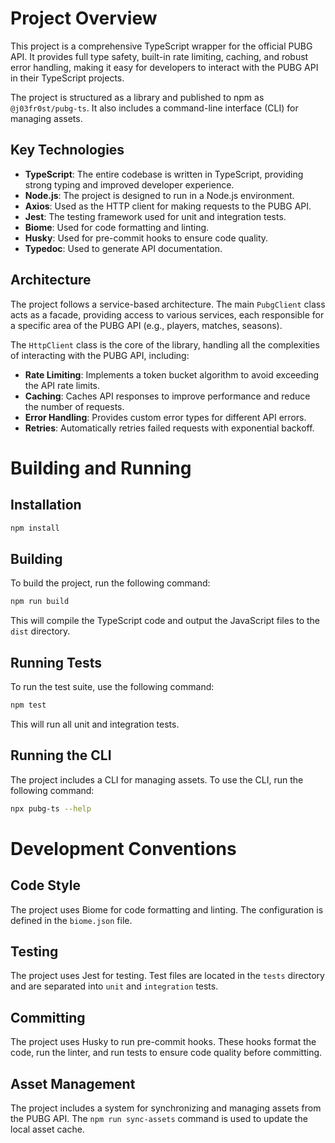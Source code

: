 # Project Overview

This project is a comprehensive TypeScript wrapper for the official PUBG API. It provides full type safety, built-in rate limiting, caching, and robust error handling, making it easy for developers to interact with the PUBG API in their TypeScript projects.

The project is structured as a library and published to npm as `@j03fr0st/pubg-ts`. It also includes a command-line interface (CLI) for managing assets.

## Key Technologies

*   **TypeScript**: The entire codebase is written in TypeScript, providing strong typing and improved developer experience.
*   **Node.js**: The project is designed to run in a Node.js environment.
*   **Axios**: Used as the HTTP client for making requests to the PUBG API.
*   **Jest**: The testing framework used for unit and integration tests.
*   **Biome**: Used for code formatting and linting.
*   **Husky**: Used for pre-commit hooks to ensure code quality.
*   **Typedoc**: Used to generate API documentation.

## Architecture

The project follows a service-based architecture. The main `PubgClient` class acts as a facade, providing access to various services, each responsible for a specific area of the PUBG API (e.g., players, matches, seasons).

The `HttpClient` class is the core of the library, handling all the complexities of interacting with the PUBG API, including:

*   **Rate Limiting**: Implements a token bucket algorithm to avoid exceeding the API rate limits.
*   **Caching**: Caches API responses to improve performance and reduce the number of requests.
*   **Error Handling**: Provides custom error types for different API errors.
*   **Retries**: Automatically retries failed requests with exponential backoff.

# Building and Running

## Installation

```bash
npm install
```

## Building

To build the project, run the following command:

```bash
npm run build
```

This will compile the TypeScript code and output the JavaScript files to the `dist` directory.

## Running Tests

To run the test suite, use the following command:

```bash
npm test
```

This will run all unit and integration tests.

## Running the CLI

The project includes a CLI for managing assets. To use the CLI, run the following command:

```bash
npx pubg-ts --help
```

# Development Conventions

## Code Style

The project uses Biome for code formatting and linting. The configuration is defined in the `biome.json` file.

## Testing

The project uses Jest for testing. Test files are located in the `tests` directory and are separated into `unit` and `integration` tests.

## Committing

The project uses Husky to run pre-commit hooks. These hooks format the code, run the linter, and run tests to ensure code quality before committing.

## Asset Management

The project includes a system for synchronizing and managing assets from the PUBG API. The `npm run sync-assets` command is used to update the local asset cache.
